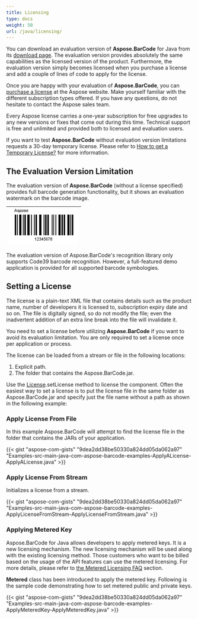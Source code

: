 ```yaml
---
title: Licensing
type: docs
weight: 50
url: /java/licensing/
---
```


You can download an evaluation version of **Aspose.BarCode** for Java from its [download page](http://maven.aspose.com/repository/simple/ext-release-local/com/aspose/aspose-barcode/). The evaluation version provides absolutely the same capabilities as the licensed version of the product. Furthermore, the evaluation version simply becomes licensed when you purchase a license and add a couple of lines of code to apply for the license.

Once you are happy with your evaluation of **Aspose.BarCode**, you can [purchase a license](https://purchase.aspose.com/default.aspx) at the Aspose website. Make yourself familiar with the different subscription types offered. If you have any questions, do not hesitate to contact the Aspose sales team.

Every Aspose license carries a one-year subscription for free upgrades to any new versions or fixes that come out during this time. Technical support is free and unlimited and provided both to licensed and evaluation users.

If you want to test **Aspose.BarCode** without evaluation version limitations requests a 30-day temporary license. Please refer to [How to get a Temporary License?](https://purchase.aspose.com/temporary-license) for more information.

## **The Evaluation Version Limitation**
The evaluation version of **Aspose.BarCode** (without a license specified) provides full barcode generation functionality, but it shows an evaluation watermark on the barcode image.

|![todo:image_alt_text](licensing_1.png)|
| :- |
The evaluation version of Aspose.BarCode's recognition library only supports Code39 barcode recognition. However, a full-featured demo application is provided for all supported barcode symbologies.

## **Setting a License**
The license is a plain-text XML file that contains details such as the product name, number of developers it is licensed to, subscription expiry date and so on. The file is digitally signed, so do not modify the file; even the inadvertent addition of an extra line break into the file will invalidate it.

You need to set a license before utilizing **Aspose.BarCode** if you want to avoid its evaluation limitation. You are only required to set a license once per application or process.

The license can be loaded from a stream or file in the following locations:

1. Explicit path.
1. The folder that contains the Aspose.BarCode.jar.

Use the [License](https://apireference.aspose.com/barcode//java/com.aspose.barcode/license).setLicense method to license the component. Often the easiest way to set a license is to put the license file in the same folder as Aspose.BarCode.jar and specify just the file name without a path as shown in the following example:
### **Apply License From File**
In this example Aspose.BarCode will attempt to find the license file in the folder that contains the JARs of your application.

{{< gist "aspose-com-gists" "9dea2dd38be50330a824dd05da062a97" "Examples-src-main-java-com-aspose-barcode-examples-ApplyALicense-ApplyALicense.java" >}}

### **Apply License From Stream**
Initializes a license from a stream.

{{< gist "aspose-com-gists" "9dea2dd38be50330a824dd05da062a97" "Examples-src-main-java-com-aspose-barcode-examples-ApplyLicenseFromStream-ApplyLicenseFromStream.java" >}}

### **Applying Metered Key**
Aspose.BarCode for Java allows developers to apply metered keys. It is a new licensing mechanism. The new licensing mechanism will be used along with the existing licensing method. Those customers who want to be billed based on the usage of the API features can use the metered licensing. For more details, please refer to [the Metered Licensing FAQ](https://purchase.aspose.com/faqs/licensing/metered) section.

**Metered** class has been introduced to apply the metered key. Following is the sample code demonstrating how to set metered public and private keys.

{{< gist "aspose-com-gists" "9dea2dd38be50330a824dd05da062a97" "Examples-src-main-java-com-aspose-barcode-examples-ApplyMeteredKey-ApplyMeteredKey.java" >}}




